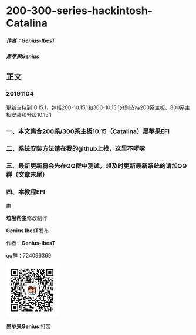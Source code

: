 # 200-300-series-hackintosh-Catalina

##### 作者：**Genius-lbesT** 

##### 黑苹果Genius



## 正文

### 20191104

更新支持到10.15.1，包括200-10.15.1和300-10.15.1分别支持200系主板、300系主板安装和升级10.15.1



### 一、本文集合200系/300系主板10.15（Catalina）黑苹果EFI

### 二、系统安装方法请在我的github上找，这里不啰嗦

### 三、最新更新将会先在QQ群中测试，想及时更新最新系统的请加QQ群（文章末尾）

### 四、本教程EFI

由

**垃圾帮主**修改制作

**Genius lbesT**发布

作者：**Genius-lbesT**

qq群：724096369

![](https://github.com/Lubibest/Hackintosh/blob/master/JPG/QQ.png)

 **黑苹果Genius**   [打赏](https://github.com/Lubibest/About-Genius-lbesT)
